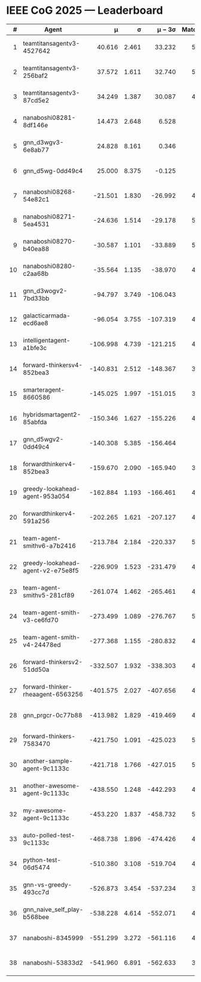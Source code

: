 # IEEE CoG 2025 — Leaderboard

| # | Agent | μ | σ | μ − 3σ | Matches | Updated |
|---:|---|---:|---:|---:|---:|---|
| 1 | teamtitansagentv3-4527642 | 40.616 | 2.461 | 33.232 | 5196 | 2025-08-29 22:09 |
| 2 | teamtitansagentv3-256baf2 | 37.572 | 1.611 | 32.740 | 5076 | 2025-08-29 22:09 |
| 3 | teamtitansagentv3-87cd5e2 | 34.249 | 1.387 | 30.087 | 4620 | 2025-08-29 22:09 |
| 4 | nanaboshi08281-8df146e | 14.473 | 2.648 | 6.528 | 206 | 2025-08-29 22:09 |
| 5 | gnn_d3wgv3-6e8ab77 | 24.828 | 8.161 | 0.346 | 118 | 2025-08-29 22:09 |
| 6 | gnn_d5wg-0dd49c4 | 25.000 | 8.375 | -0.125 | 100 | 2025-08-29 22:09 |
| 7 | nanaboshi08268-54e82c1 | -21.501 | 1.830 | -26.992 | 4920 | 2025-08-29 22:09 |
| 8 | nanaboshi08271-5ea4531 | -24.636 | 1.514 | -29.178 | 5158 | 2025-08-29 22:09 |
| 9 | nanaboshi08270-b40ea88 | -30.587 | 1.101 | -33.889 | 5000 | 2025-08-29 22:09 |
| 10 | nanaboshi08280-c2aa68b | -35.564 | 1.135 | -38.970 | 4698 | 2025-08-29 22:09 |
| 11 | gnn_d3wogv2-7bd33bb | -94.797 | 3.749 | -106.043 | 224 | 2025-08-29 22:09 |
| 12 | galacticarmada-ecd6ae8 | -96.054 | 3.755 | -107.319 | 4920 | 2025-08-29 22:09 |
| 13 | intelligentagent-a1bfe3c | -106.998 | 4.739 | -121.215 | 4264 | 2025-08-29 22:09 |
| 14 | forward-thinkersv4-852bea3 | -140.831 | 2.512 | -148.367 | 3845 | 2025-08-29 22:09 |
| 15 | smarteragent-8660586 | -145.025 | 1.997 | -151.015 | 3974 | 2025-08-29 22:09 |
| 16 | hybridsmartagent2-85abfda | -150.346 | 1.627 | -155.226 | 4258 | 2025-08-29 22:09 |
| 17 | gnn_d5wgv2-0dd49c4 | -140.308 | 5.385 | -156.464 | 180 | 2025-08-29 22:09 |
| 18 | forwardthinkerv4-852bea3 | -159.670 | 2.090 | -165.940 | 3696 | 2025-08-29 22:09 |
| 19 | greedy-lookahead-agent-953a054 | -162.884 | 1.193 | -166.461 | 4472 | 2025-08-29 22:09 |
| 20 | forwardthinkerv4-591a256 | -202.265 | 1.621 | -207.127 | 4277 | 2025-08-29 22:09 |
| 21 | team-agent-smithv6-a7b2416 | -213.784 | 2.184 | -220.337 | 5080 | 2025-08-29 22:09 |
| 22 | greedy-lookahead-agent-v2-e75e8f5 | -226.909 | 1.523 | -231.479 | 4724 | 2025-08-29 22:09 |
| 23 | team-agent-smithv5-281cf89 | -261.074 | 1.462 | -265.461 | 4980 | 2025-08-29 22:09 |
| 24 | team-agent-smith-v3-ce6fd70 | -273.499 | 1.089 | -276.767 | 5578 | 2025-08-29 22:09 |
| 25 | team-agent-smith-v4-24478ed | -277.368 | 1.155 | -280.832 | 4598 | 2025-08-29 22:09 |
| 26 | forward-thinkersv2-51dd50a | -332.507 | 1.932 | -338.303 | 4718 | 2025-08-29 22:09 |
| 27 | forward-thinker-rheaagent-6563256 | -401.575 | 2.027 | -407.656 | 4138 | 2025-08-29 22:09 |
| 28 | gnn_prgcr-0c77b88 | -413.982 | 1.829 | -419.469 | 4730 | 2025-08-29 22:09 |
| 29 | forward-thinkers-7583470 | -421.750 | 1.091 | -425.023 | 5020 | 2025-08-29 22:09 |
| 30 | another-sample-agent-9c1133c | -421.718 | 1.766 | -427.015 | 5040 | 2025-08-29 22:09 |
| 31 | another-awesome-agent-9c1133c | -438.550 | 1.248 | -442.293 | 4580 | 2025-08-29 22:09 |
| 32 | my-awesome-agent-9c1133c | -453.220 | 1.837 | -458.732 | 5260 | 2025-08-29 22:09 |
| 33 | auto-polled-test-9c1133c | -468.738 | 1.896 | -474.426 | 4860 | 2025-08-29 22:09 |
| 34 | python-test-06d5474 | -510.380 | 3.108 | -519.704 | 4240 | 2025-08-29 22:09 |
| 35 | gnn-vs-greedy-493cc7d | -526.873 | 3.454 | -537.234 | 3840 | 2025-08-29 22:09 |
| 36 | gnn_naive_self_play-b568bee | -538.228 | 4.614 | -552.071 | 4160 | 2025-08-29 22:09 |
| 37 | nanaboshi-8345999 | -551.299 | 3.272 | -561.116 | 4130 | 2025-08-29 22:09 |
| 38 | nanaboshi-53833d2 | -541.960 | 6.891 | -562.633 | 3660 | 2025-08-29 22:09 |
